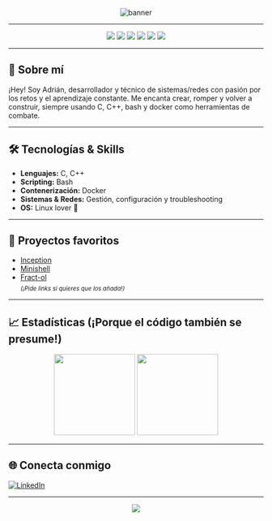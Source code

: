 <p align="center">
  <img src="https://capsule-render.vercel.app/api?type=waving&color=00BFFF&height=160&section=header&text=¡Hola!%20Soy%20Adrián%20Dueñas&fontColor=ffffff&fontSize=32&animation=twinkling" alt="banner" />
</p>

---

<div align="center">

<!-- Badges principales -->
<img src="https://img.shields.io/badge/C-00599C?style=for-the-badge&logo=c&logoColor=white"/>
<img src="https://img.shields.io/badge/C%2B%2B-00599C?style=for-the-badge&logo=c%2B%2B&logoColor=white"/>
<img src="https://img.shields.io/badge/Bash-4EAA25?style=for-the-badge&logo=gnubash&logoColor=white"/>
<img src="https://img.shields.io/badge/Docker-2496ED?style=for-the-badge&logo=docker&logoColor=white"/>
<img src="https://img.shields.io/badge/Redes-00BFFF?style=for-the-badge"/>
<img src="https://img.shields.io/badge/Técnico%20Sistemas-FFD700?style=for-the-badge"/>

</div>

---

## 🚀 Sobre mí

¡Hey! Soy Adrián, desarrollador y técnico de sistemas/redes con pasión por los retos y el aprendizaje constante. Me encanta crear, romper y volver a construir, siempre usando C, C++, bash y docker como herramientas de combate.

---

## 🛠️ Tecnologías & Skills

- **Lenguajes:** C, C++
- **Scripting:** Bash
- **Contenerización:** Docker
- **Sistemas & Redes:** Gestión, configuración y troubleshooting
- **OS:** Linux lover 🐧

---

## 🌟 Proyectos favoritos

- [Inception](#)  
- [Minishell](#)  
- [Fract-ol](#)  
<sub>*(¡Pide links si quieres que los añada!)*</sub>

---

## 📈 Estadísticas (¡Porque el código también se presume!)

<div align="center">
  
  <img height="160px" src="https://github-readme-stats.vercel.app/api?username=adridm97&show_icons=true&theme=tokyonight&hide_title=true" />
  <img height="160px" src="https://github-readme-stats.vercel.app/api/top-langs/?username=adridm97&layout=compact&theme=tokyonight" />
  
</div>

---

## 🌐 Conecta conmigo

[![LinkedIn](https://img.shields.io/badge/LinkedIn-Adrián%20Dueñas%20Moreira-0A66C2?style=for-the-badge&logo=linkedin&logoColor=white)](https://www.linkedin.com/in/adrian-dueñas-moreira)

---

<div align="center">
  <img src="https://capsule-render.vercel.app/api?type=waving&color=gradient&height=80&section=footer"/>
</div>
